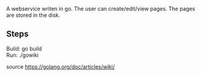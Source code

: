 <h>A webservice writen in go. The user can create/edit/view pages. The pages are stored in the disk.</h1>

<h2>Steps</h2>
Build: go build </br>
Run: ./gowiki

source https://golang.org/doc/articles/wiki/ 
